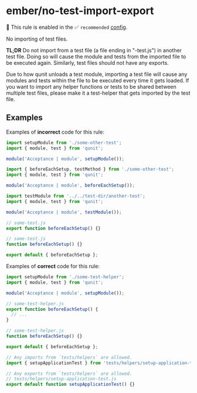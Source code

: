 # ember/no-test-import-export

💼 This rule is enabled in the ✅ `recommended` [config](https://github.com/ember-cli/eslint-plugin-ember#-configurations).

<!-- end auto-generated rule header -->

No importing of test files.

**TL;DR** Do not import from a test file (a file ending in "-test.js") in another test file. Doing so will cause the module and tests from the imported file to be executed again. Similarly, test files should not have any exports.

Due to how qunit unloads a test module, importing a test file will cause any modules and tests within the file to be executed every time it gets loaded. If you want to import any helper functions or tests to be shared between multiple test files, please make it a test-helper that gets imported by the test file.

## Examples

Examples of **incorrect** code for this rule:

```js
import setupModule from './some-other-test';
import { module, test } from 'qunit';

module('Acceptance | module', setupModule());
```

```js
import { beforeEachSetup, testMethod } from './some-other-test';
import { module, test } from 'qunit';

module('Acceptance | module', beforeEachSetup());
```

```js
import testModule from '../../test-dir/another-test';
import { module, test } from 'qunit';

module('Acceptance | module', testModule());
```

```js
// some-test.js
export function beforeEachSetup() {}
```

```js
// some-test.js
function beforeEachSetup() {}

export default { beforeEachSetup };
```

Examples of **correct** code for this rule:

```js
import setupModule from './some-test-helper';
import { module, test } from 'qunit';

module('Acceptance | module', setupModule());
```

```js
// some-test-helper.js
export function beforeEachSetup() {
  // ...
}
```

```js
// some-test-helper.js
function beforeEachSetup() {}

export default { beforeEachSetup };
```

```js
// Any imports from `tests/helpers` are allowed.
import { setupApplicationTest } from 'tests/helpers/setup-application-test';
```

```js
// Any exports from `tests/helpers` are allowed.
// tests/helpers/setup-application-test.js
export default function setupApplicationTest() {}
```
